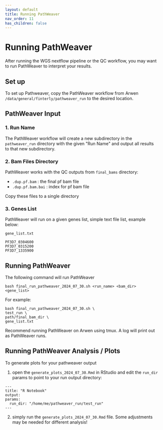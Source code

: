 ```yaml
---
layout: default
title: Running PathWeaver
nav_order: 11
has_children: false
---
```


# Running PathWeaver

After running the WGS nextflow pipeline or the QC workflow, you may want to run PathWeaver to interpret your results. 

## Set up 

To set up Pathweaver, copy the PathWeaver workflow from Arwen `/data/general/finterly/pathweaver_run` to the desired location. 

## PathWeaver Input

### 1. Run Name
The PathWeaver workflow will create a new subdirectory in the `pathweaver_run` directory with the given "Run Name" and output all results to that new subdirectory. 

### 2. Bam Files Directory
PathWeaver works with the QC outputs from `final_bams` directory: 
- `.dup.pf.bam` : the final pf bam file 
- `.dup.pf.bam.bai` : index for pf bam file 

Copy these files to a single directory 

### 3. Genes List
PathWeaver will run on a given genes list, simple text file list, example below: 

`gene_list.txt`
```
PF3D7_0304600
PF3D7_0315200
PF3D7_1335900
```

## Running PathWeaver

The following command will run PathWeaver

```
bash final_run_pathweaver_2024_07_30.sh <run_name> <bam_dir> <gene_list> 
```

For example: 
```
bash final_run_pathweaver_2024_07_30.sh \
test_run \
path/final_bam_dir \ 
gene_list.txt  
```

Recommend running PathWeaver on Arwen using tmux. A log will print out as PathWeaver runs.


## Running PathWeaver Analysis / Plots 

To generate plots for your pathweaver output 

1. open the `generate_plots_2024_07_30.Rmd` in RStudio and edit the `run_dir` params to point to your run output directory: 

```
---
title: "R Notebook"
output: 
params:
  run_dir: "/home/me/pathweaver_run/test_run"
---
```

2. simply run the `generate_plots_2024_07_30.Rmd` file. Some adjustments may be needed for different analysis!